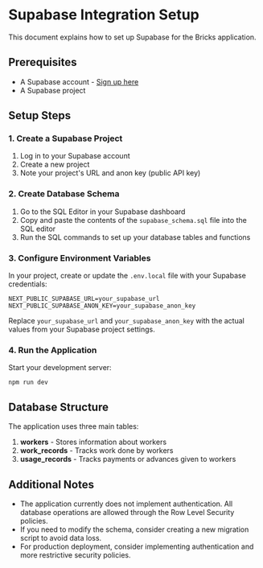 # Supabase Integration Setup

This document explains how to set up Supabase for the Bricks application.

## Prerequisites

- A Supabase account - [Sign up here](https://supabase.com)
- A Supabase project

## Setup Steps

### 1. Create a Supabase Project

1. Log in to your Supabase account
2. Create a new project
3. Note your project's URL and anon key (public API key)

### 2. Create Database Schema

1. Go to the SQL Editor in your Supabase dashboard
2. Copy and paste the contents of the `supabase_schema.sql` file into the SQL editor
3. Run the SQL commands to set up your database tables and functions

### 3. Configure Environment Variables

In your project, create or update the `.env.local` file with your Supabase credentials:

```
NEXT_PUBLIC_SUPABASE_URL=your_supabase_url
NEXT_PUBLIC_SUPABASE_ANON_KEY=your_supabase_anon_key
```

Replace `your_supabase_url` and `your_supabase_anon_key` with the actual values from your Supabase project settings.

### 4. Run the Application

Start your development server:

```
npm run dev
```

## Database Structure

The application uses three main tables:

1. **workers** - Stores information about workers
2. **work_records** - Tracks work done by workers
3. **usage_records** - Tracks payments or advances given to workers

## Additional Notes

- The application currently does not implement authentication. All database operations are allowed through the Row Level Security policies.
- If you need to modify the schema, consider creating a new migration script to avoid data loss.
- For production deployment, consider implementing authentication and more restrictive security policies.
